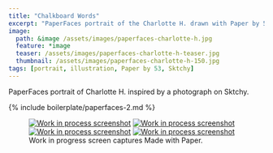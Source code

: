 ```yaml
---
title: "Chalkboard Words"
excerpt: "PaperFaces portrait of the Charlotte H. drawn with Paper by 53 on an iPad."
image: 
  path: &image /assets/images/paperfaces-charlotte-h.jpg 
  feature: *image
  teaser: /assets/images/paperfaces-charlotte-h-teaser.jpg
  thumbnail: /assets/images/paperfaces-charlotte-h-150.jpg
tags: [portrait, illustration, Paper by 53, Sktchy]
---
```


PaperFaces portrait of Charlotte H. inspired by a photograph on Sktchy.

{% include boilerplate/paperfaces-2.md %}

<figure class="third">
  <a href="{{ site.url }}/assets/images/paperfaces-charlotte-h-process-1-lg.jpg"><img src="{{ site.url }}/assets/images/paperfaces-charlotte-h-process-1-600.jpg" alt="Work in process screenshot"></a>
  <a href="{{ site.url }}/assets/images/paperfaces-charlotte-h-process-2-lg.jpg"><img src="{{ site.url }}/assets/images/paperfaces-charlotte-h-process-2-600.jpg" alt="Work in process screenshot"></a>
  <a href="{{ site.url }}/assets/images/paperfaces-charlotte-h-process-3-lg.jpg"><img src="{{ site.url }}/assets/images/paperfaces-charlotte-h-process-3-600.jpg" alt="Work in process screenshot"></a>
  <a href="{{ site.url }}/assets/images/paperfaces-charlotte-h-process-4-lg.jpg"><img src="{{ site.url }}/assets/images/paperfaces-charlotte-h-process-4-600.jpg" alt="Work in process screenshot"></a>
  <figcaption>Work in progress screen captures Made with Paper.</figcaption>
</figure>
